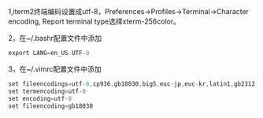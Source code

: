 1,iterm2终端编码设置成utf-8，Preferences->Profiles->Terminal->Character encoding, Report terminal type选择xterm-256color。

2，在~/.bashr配置文件中添加

```c
export LANG=en_US.UTF-8
```

3，在~/.vimrc配置文件中添加

```c
set fileencodings=utf-8,cp936,gb18030,big5,euc-jp,euc-kr,latin1,gb2312
set termencoding=utf-8
set encoding=utf-8
set fileencoding=gb18030
```
